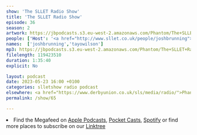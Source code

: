```yaml
---
show: 'The SLLET Radio Show'
title: 'The SLLET Radio Show'
episode: 36
season: 2
artwork: https://jbpodcasts.s3.eu-west-2.amazonaws.com/Phantom/The+SLLET+Radio+Show/SLLET+square.png
people: ['Host': '<a href="http://www.sllet.co.uk/people/joshbrunning">Josh Brunning</a>','<a href="http://www.sllet.co.uk/people/tayowilson">Tayo Wilson</a>']
names:  ['joshbrunning','tayowilson']
mp3: https://jbpodcasts.s3.eu-west-2.amazonaws.com/Phantom/The+SLLET+Radio+Show/2023-05-23+-+65.mp3
filelength: 119423510
duration: 1:35:40
explicit: No

layout: podcast
date: 2023-05-23 16:00 +0100
categories: slletshow radio podcast
elsewhere: <a href="https://www.derbyunion.co.uk/sls/media/radio/">Phantom Media</a>
permalink: /show/65

---
```



<li>Find the Megafeed on <a href="https://podcasts.apple.com/us/podcast/phantom-radio-all-the-shows/id1659527657">Apple Podcasts</a>, <a href="https://pca.st/5rlgsndl">Pocket Casts</a>, <a href="https://open.spotify.com/show/1WGc6YCF3UfAL7E62gHLAS?si=eff5901deb8d498e">Spotify</a> or find more places to subscribe on our <a href="https://linktr.ee/phantomradious">Linktree</a></li>
